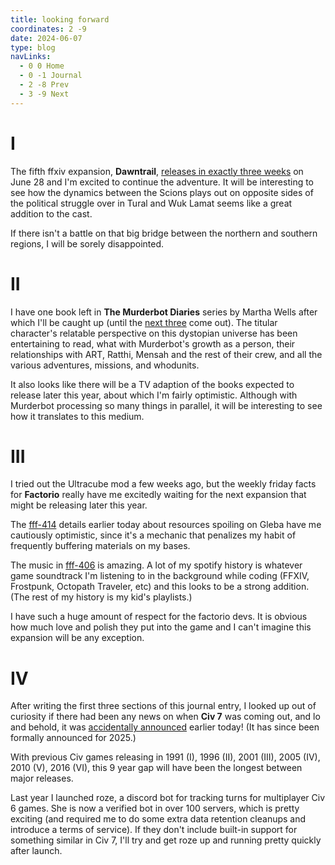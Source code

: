 ```yaml
---
title: looking forward
coordinates: 2 -9
date: 2024-06-07
type: blog
navLinks:
  - 0 0 Home
  - 0 -1 Journal
  - 2 -8 Prev
  - 3 -9 Next
---
```


# I

The fifth ffxiv expansion, **Dawntrail**,
[releases in exactly three weeks](https://na.finalfantasyxiv.com/dawntrail) on
June 28 and I'm excited to continue the adventure. It will be interesting to see
how the dynamics between the Scions plays out on opposite sides of the political
struggle over in Tural and Wuk Lamat seems like a great addition to the cast.

If there isn't a battle on that big bridge between the northern and southern
regions, I will be sorely disappointed.

# II

I have one book left in **The Murderbot Diaries** series by Martha Wells after
which I'll be caught up (until the
[next three](https://reactormag.com/tordotcom-publishing-acquires-six-martha-wells-books-including-three-murderbot-diaries/)
come out). The titular character's relatable perspective on this dystopian
universe has been entertaining to read, what with Murderbot's growth as a
person, their relationships with ART, Ratthi, Mensah and the rest of their crew,
and all the various adventures, missions, and whodunits.

It also looks like there will be a TV adaption of the books expected to release
later this year, about which I'm fairly optimistic. Although with Murderbot
processing so many things in parallel, it will be interesting to see how it
translates to this medium.

# III

I tried out the Ultracube mod a few weeks ago, but the weekly friday facts for
**Factorio** really have me excitedly waiting for the next expansion that might
be releasing later this year.

The [fff-414](https://www.factorio.com/blog/post/fff-414) details earlier today
about resources spoiling on Gleba have me cautiously optimistic, since it's a
mechanic that penalizes my habit of frequently buffering materials on my bases.

The music in [fff-406](https://www.factorio.com/blog/post/fff-406) is amazing. A
lot of my spotify history is whatever game soundtrack I'm listening to in the
background while coding (FFXIV, Frostpunk, Octopath Traveler, etc) and this
looks to be a strong addition. (The rest of my history is my kid's playlists.)

I have such a huge amount of respect for the factorio devs. It is obvious how
much love and polish they put into the game and I can't imagine this expansion
will be any exception.

# IV

After writing the first three sections of this journal entry, I looked up out of
curiosity if there had been any news on when **Civ 7** was coming out, and lo
and behold, it was
[accidentally announced](https://forums.civfanatics.com/threads/civilization-7-has-been-revealed.690063/)
earlier today! (It has since been formally announced for 2025.)

With previous Civ games releasing in 1991 (I), 1996 (II), 2001 (III), 2005 (IV),
2010 (V), 2016 (VI), this 9 year gap will have been the longest between major
releases.

Last year I launched
<span class="link" data-x="2" data-y="-5">roze</span>, a discord bot for
tracking turns for multiplayer Civ 6 games. She is now a verified bot in over
100 servers, which is pretty exciting (and required me to do some extra data
retention cleanups and introduce a terms of service). If they don't include
built-in support for something similar in Civ 7, I'll try and get roze up and
running pretty quickly after launch.
